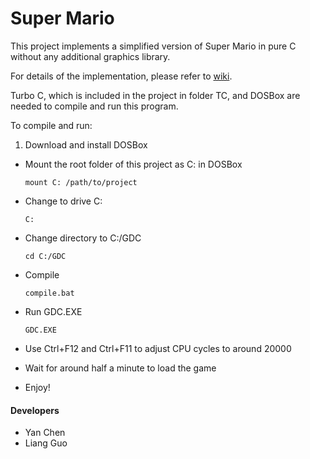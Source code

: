 Super Mario
===========
This project implements a simplified version of Super Mario in pure C without any additional graphics library.

For details of the implementation, please refer to [wiki](https://github.com/halfvim/SuperMario/wiki).

Turbo C, which is included in the project in folder TC, and DOSBox are needed to compile and run this program.

To compile and run:

1. Download and install DOSBox
- Mount the root folder of this project as C: in DOSBox
   
   ```
   mount C: /path/to/project
   ```
- Change to drive C:
   
   ```
   C:
   ```
- Change directory to C:/GDC
   
   ```
   cd C:/GDC
   ```
- Compile
   
   ```
   compile.bat
   ```
- Run GDC.EXE
   
   ```
   GDC.EXE
   ```
- Use Ctrl+F12 and Ctrl+F11 to adjust CPU cycles to around 20000
- Wait for around half a minute to load the game
- Enjoy!

#### Developers
- Yan Chen
- Liang Guo
